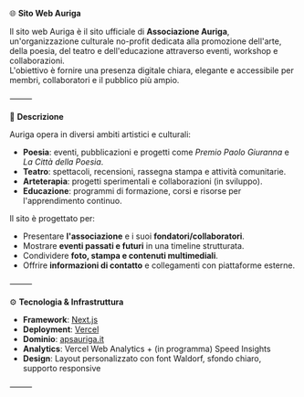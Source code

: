 🌐 **Sito Web Auriga**

Il sito web Auriga è il sito ufficiale di **Associazione Auriga**, un'organizzazione culturale no-profit dedicata alla promozione dell'arte, della poesia, del teatro e dell'educazione attraverso eventi, workshop e collaborazioni.  
L'obiettivo è fornire una presenza digitale chiara, elegante e accessibile per membri, collaboratori e il pubblico più ampio.

⸻

📝 **Descrizione**

Auriga opera in diversi ambiti artistici e culturali:  
- **Poesia**: eventi, pubblicazioni e progetti come *Premio Paolo Giuranna* e *La Città della Poesia*.  
- **Teatro**: spettacoli, recensioni, rassegna stampa e attività comunitarie.  
- **Arteterapia**: progetti sperimentali e collaborazioni (in sviluppo).  
- **Educazione**: programmi di formazione, corsi e risorse per l'apprendimento continuo.  

Il sito è progettato per:  
- Presentare **l'associazione** e i suoi **fondatori/collaboratori**.  
- Mostrare **eventi passati e futuri** in una timeline strutturata.  
- Condividere **foto, stampa e contenuti multimediali**.  
- Offrire **informazioni di contatto** e collegamenti con piattaforme esterne.

⸻

⚙️ **Tecnologia & Infrastruttura**

- **Framework**: [Next.js](https://nextjs.org/)  
- **Deployment**: [Vercel](https://vercel.com/)  
- **Dominio**: [apsauriga.it](https://www.apsauriga.it/)  
- **Analytics**: Vercel Web Analytics + (in programma) Speed Insights  
- **Design**: Layout personalizzato con font Waldorf, sfondo chiaro, supporto responsive  

⸻